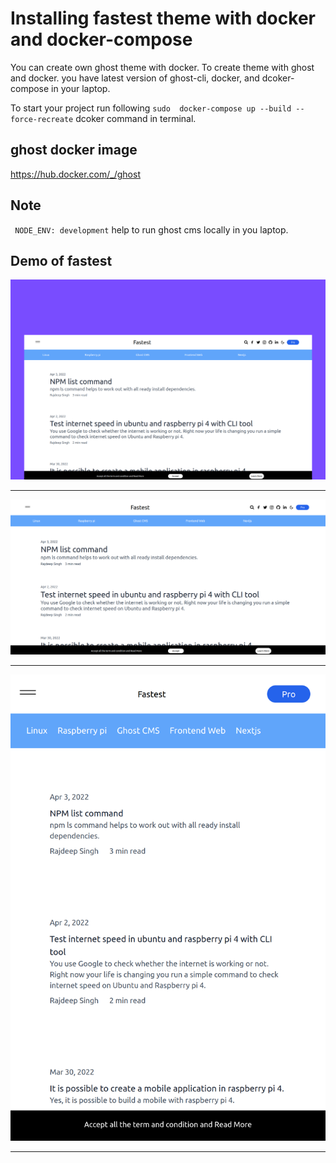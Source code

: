 # Installing fastest theme with docker and docker-compose
You can create own ghost theme with docker. To create theme with ghost and docker. you have latest version of ghost-cli, docker, and dcoker-compose in your laptop.

To start your project run following `sudo  docker-compose up --build --force-recreate` dcoker command in terminal.

## ghost docker image
https://hub.docker.com/_/ghost

## Note
` NODE_ENV: development` help to run ghost cms locally in you laptop.


## Demo of fastest

![ScreenShot](/assets/light.png)

---


![ScreenShot](/assets/desktop.png)

---

![ScreenShot](/assets/mobile.png)

---
